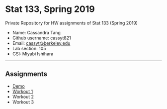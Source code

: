 # Stat 133, Spring 2019

Private Repository for HW assignments of Stat 133 (Spring 2019)

- Name: Cassandra Tang
- Github username: cassyt821
- Email: cassyt@berkeley.edu
- Lab section: 105
- GSI: Miyabi Ishihara

-----

## Assignments

- [Demo](demo)
- [Workout 1](workout1)
- Workout 2
- Workout 3


